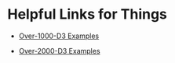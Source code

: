 # Helpful Links for Things

- [Over-1000-D3 Examples](http://techslides.com/over-1000-d3-js-examples-and-demos)

- [Over-2000-D3 Examples](http://techslides.com/over-2000-d3-js-examples-and-demos)
